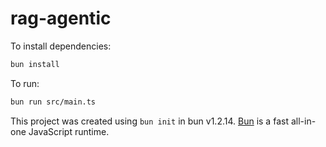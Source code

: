 # rag-agentic

To install dependencies:

```bash
bun install
```

To run:

```bash
bun run src/main.ts
```

This project was created using `bun init` in bun v1.2.14. [Bun](https://bun.sh) is a fast all-in-one JavaScript runtime.
